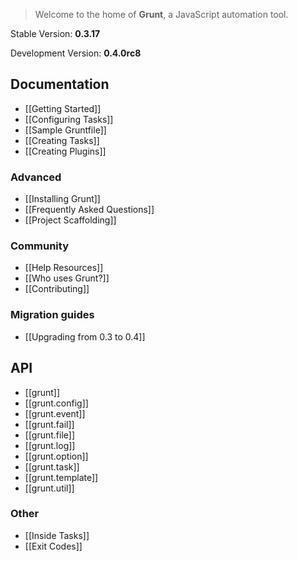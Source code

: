 > Welcome to the home of **Grunt**, a JavaScript automation tool.

Stable Version: **0.3.17**

Development Version: **0.4.0rc8**

## Documentation
* [[Getting Started]]
* [[Configuring Tasks]]
* [[Sample Gruntfile]]
* [[Creating Tasks]]
* [[Creating Plugins]]

### Advanced
* [[Installing Grunt]]
* [[Frequently Asked Questions]]
* [[Project Scaffolding]]

### Community
* [[Help Resources]]
* [[Who uses Grunt?]]
* [[Contributing]]

### Migration guides
* [[Upgrading from 0.3 to 0.4]]

## API
* [[grunt]]
* [[grunt.config]]
* [[grunt.event]]
* [[grunt.fail]]
* [[grunt.file]]
* [[grunt.log]]
* [[grunt.option]]
* [[grunt.task]]
* [[grunt.template]]
* [[grunt.util]]

### Other
* [[Inside Tasks]]
* [[Exit Codes]]